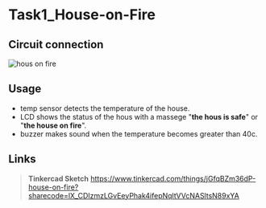 # Task1_House-on-Fire
## Circuit connection
![hous on fire](https://github.com/user-attachments/assets/e0507057-a49b-4b14-aa66-b6a94ed67211)
## Usage
- temp sensor detects the temperature of the house.
- LCD shows the status of the hous with a massege "**the hous is safe**" or "**the house on fire**". 
- buzzer makes sound when the temperature becomes greater than 40c.
## Links
> **Tinkercad Sketch**
> https://www.tinkercad.com/things/jGfqBZm36dP-house-on-fire?sharecode=lX_CDIzmzLGvEeyPhak4ifepNqltVVcNASltsN89xYA

>
>
